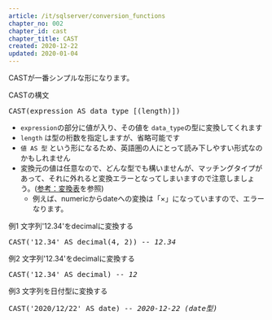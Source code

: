 ```yaml
---
article: /it/sqlserver/conversion_functions
chapter_no: 002
chapter_id: cast
chapter_title: CAST
created: 2020-12-22
updated: 2020-01-04
---
```

CASTが一番シンプルな形になります。  

<div class="code-box">
<div class="title">CASTの構文</div>
<pre>
CAST(expression AS data_type [(length)])  
</pre>
</div>

- `expression`の部分に値が入り、その値を `data_type`の型に変換してくれます
- `length` は型の桁数を指定しますが、省略可能です
- `値 AS 型` という形になるため、英語圏の人にとって読み下しやすい形式なのかもしれません
- 変換元の値は任意なので、どんな型でも構いませんが、マッチングタイプがあって、それに外れると変換エラーとなってしまいますので注意しましょう。([参考：変換表](#explicit-convertion-table)を参照)  
  - 例えば、numericからdateへの変換は「×」になっていますので、エラーなります。

<div class="code-box">
<div class="title">例1 文字列'12.34'をdecimalに変換する</div>
<pre>
CAST('12.34' AS decimal(4, 2)) <em class="comment">-- 12.34</em>
</pre>
</div>

<div class="code-box">
<div class="title">例2 文字列'12.34'をdecimalに変換する</div>
<pre>
CAST('12.34' AS decimal) <em class="comment">-- 12</em>
</pre>
</div>

<div class="code-box">
<div class="title">例3 文字列を日付型に変換する</div>
<pre>
CAST('2020/12/22' AS date) <em class="comment">-- 2020-12-22 (date型)</em>
</pre>
</div>

